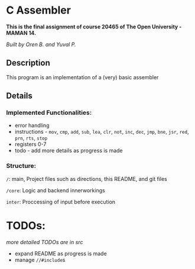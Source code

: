 # C Assembler

<b>This is the final assignment of course 20465 of The Open University - MAMAN 14.</b>

<i>Built by Oren B. and Yuval P.</i>

## Description

This program is an implementation of a (very) basic assembler

## Details

### Implemented Functionalities:

-   error handling
-   instructions - `mov`, `cmp`, `add`, `sub`, `lea`, `clr`, `not`, `inc`, `dec`, `jmp`, `bne`, `jsr`, `red`, `prn`, `rts`, `stop`
-   registers 0-7
-   todo - add more details as progress is made

### Structure:

`/`: main, Project files such as directions, this README, and git files

`/core`: Logic and backend innerworkings

`inter`: Proccessing of input before execution

# TODOs:

<i>more detailed TODOs are in src</i>

-   expand README as progress is made
-   manage `//#include`s
